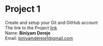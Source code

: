 Project 1
================
Create and setup your Git and GitHub account <br />
The link to the Project [link](https://alx-intranet.hbtn.io/projects/1106) <br />
Name: __Biniyam Dereje__ <br />
Email: biniyamdereje1@gmail.com
